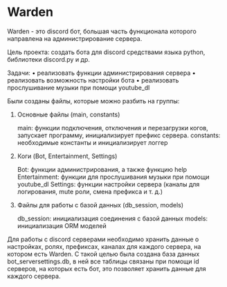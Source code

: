 Warden
=========================================================
Warden - это discord бот, большая часть функционала которого направлена на администрирование сервера.

Цель проекта: создать бота для discord средствами языка python, библиотеки discord.py и др.

Задачи:
•	реализовать функции администрирования сервера 
•	реализовать возможность настройки бота 
•	реализовать прослушивание музыки при помощи youtube_dl


Были созданы файлы, которые можно разбить на группы:
1. Основные файлы (main, constants)

	main: функции подключения, отключения и перезагрузки 	когов, 	запускает программу, инициализирует префикс сервера.
	constants: необходимые константы и инициализирует логгер

2. Коги (Bot, Entertainment, Settings)

	Bot: функции администрирования, а также функцию help
	Entertainment: функции для прослушивания музыки при помощи 	youtube_dl
	Settings: функции настройки сервера (каналы для логирования, mute 	роли, смена префикса и т. д.)

3. Файлы для работы с базой данных (db_session, models)

	db_session: инициализация соединения с базой данных
	models: инициализация ORM моделей
	
Для работы с discord серверами необходимо хранить данные о настройках, ролях, префиксах, каналах для каждого сервера, на котором есть Warden. С такой целью была создана база данных bot_serversettings.db, в ней все таблицы связаны при помощи id серверов, на которых есть бот, это позволяет хранить данные для каждого сервера. 
